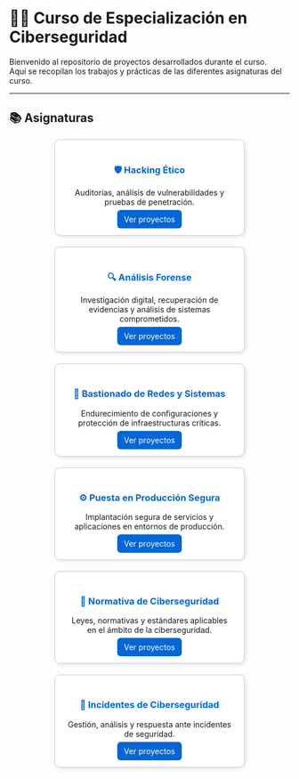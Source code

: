 # 🧑‍💻 Curso de Especialización en Ciberseguridad

Bienvenido al repositorio de proyectos desarrollados durante el curso.  
Aquí se recopilan los trabajos y prácticas de las diferentes asignaturas del curso.

---

## 📚 Asignaturas

<div style="display: grid; grid-template-columns: repeat(auto-fit, minmax(280px, 1fr)); gap: 20px; justify-items: center; align-items: stretch;">

  <div style="border:1px solid #ccc;border-radius:10px;padding:20px;background:#fff;box-shadow:2px 2px 6px rgba(0,0,0,0.1);width:100%;max-width:300px;text-align:center;">
    <h3 style="color:#0366d6;">🛡️ Hacking Ético</h3>
    <p>Auditorías, análisis de vulnerabilidades y pruebas de penetración.</p>
    <a href="hacking.md" style="text-decoration:none;color:white;background:#0366d6;padding:8px 12px;border-radius:6px;">Ver proyectos</a>
  </div>

  <div style="border:1px solid #ccc;border-radius:10px;padding:20px;background:#fff;box-shadow:2px 2px 6px rgba(0,0,0,0.1);width:100%;max-width:300px;text-align:center;">
    <h3 style="color:#0366d6;">🔍 Análisis Forense</h3>
    <p>Investigación digital, recuperación de evidencias y análisis de sistemas comprometidos.</p>
    <a href="forense.md" style="text-decoration:none;color:white;background:#0366d6;padding:8px 12px;border-radius:6px;">Ver proyectos</a>
  </div>

  <div style="border:1px solid #ccc;border-radius:10px;padding:20px;background:#fff;box-shadow:2px 2px 6px rgba(0,0,0,0.1);width:100%;max-width:300px;text-align:center;">
    <h3 style="color:#0366d6;">🧱 Bastionado de Redes y Sistemas</h3>
    <p>Endurecimiento de configuraciones y protección de infraestructuras críticas.</p>
    <a href="bastionado.md" style="text-decoration:none;color:white;background:#0366d6;padding:8px 12px;border-radius:6px;">Ver proyectos</a>
  </div>

  <div style="border:1px solid #ccc;border-radius:10px;padding:20px;background:#fff;box-shadow:2px 2px 6px rgba(0,0,0,0.1);width:100%;max-width:300px;text-align:center;">
    <h3 style="color:#0366d6;">⚙️ Puesta en Producción Segura</h3>
    <p>Implantación segura de servicios y aplicaciones en entornos de producción.</p>
    <a href="produccion.md" style="text-decoration:none;color:white;background:#0366d6;padding:8px 12px;border-radius:6px;">Ver proyectos</a>
  </div>

  <div style="border:1px solid #ccc;border-radius:10px;padding:20px;background:#fff;box-shadow:2px 2px 6px rgba(0,0,0,0.1);width:100%;max-width:300px;text-align:center;">
    <h3 style="color:#0366d6;">📜 Normativa de Ciberseguridad</h3>
    <p>Leyes, normativas y estándares aplicables en el ámbito de la ciberseguridad.</p>
    <a href="normativa.md" style="text-decoration:none;color:white;background:#0366d6;padding:8px 12px;border-radius:6px;">Ver proyectos</a>
  </div>

  <div style="border:1px solid #ccc;border-radius:10px;padding:20px;background:#fff;box-shadow:2px 2px 6px rgba(0,0,0,0.1);width:100%;max-width:300px;text-align:center;">
    <h3 style="color:#0366d6;">🚨 Incidentes de Ciberseguridad</h3>
    <p>Gestión, análisis y respuesta ante incidentes de seguridad.</p>
    <a href="incidentes.md" style="text-decoration:none;color:white;background:#0366d6;padding:8px 12px;border-radius:6px;">Ver proyectos</a>
  </div>

</div>
